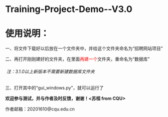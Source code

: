 # Training-Project-Demo--V3.0
<h1>使用说明：</h1>
<p>一、将文件下载好以后放在一个文件夹中，并给这个文件夹命名为“招聘网站项目”</p>
<p>二、再打开刚刚建好的文件夹，在里面<font color="red">再建一个</font>文件夹，重命名为“数据库”</p>
<h6>&nbsp;注：3.1.0以上新版本不需要新建数据库文件夹</h6>
<p>三、打开其中的“gui_windows.py”，就可以运行了</p>
<p><b>欢迎参与测试，并与作者及时反馈，谢谢！<苏桓 from CQU></b><p>
<p>作者邮箱：20201610@cqu.edu.cn</p>
